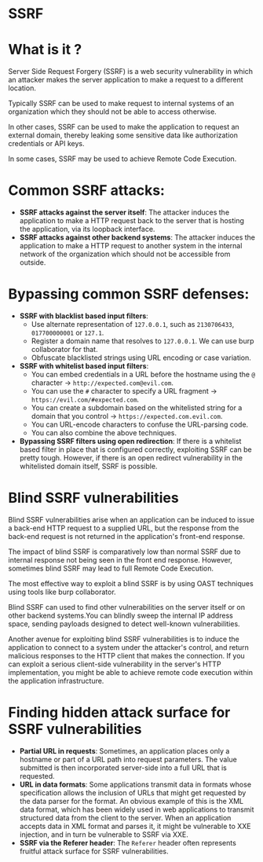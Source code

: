 # SSRF

# What is it ?

Server Side Request Forgery (SSRF) is a web security vulnerability in which an attacker makes the server application to make a request to a different location.

Typically SSRF can be used to make request to internal systems of an organization which they should not be able to access otherwise.

In other cases, SSRF can be used to make the application to request an external domain, thereby leaking some sensitive data like authorization credentials or API keys.

In some cases, SSRF may be used to achieve Remote Code Execution.

# Common SSRF attacks:

- **SSRF attacks against the server itself**: The attacker induces the application to make a HTTP request back to the server that is hosting the application, via its loopback interface.
- **SSRF attacks against other backend systems**: The attacker induces the application to make a HTTP request to another system in the internal network of the organization which should not be accessible from outside.

# Bypassing common SSRF defenses:

- **SSRF with blacklist based input filters**:
    - Use alternate representation of `127.0.0.1`, such as `2130706433`, `017700000001` or `127.1`.
    - Register a domain name that resolves to `127.0.0.1`. We can use burp collaborator for that.
    - Obfuscate blacklisted strings using URL encoding or case variation.
- **SSRF with whitelist based input filters**:
    - You can embed credentials in a URL before the hostname using the `@` character → `http://expected.com@evil.com`.
    - You can use the `#` character to specify a URL fragment → `https://evil.com/#expected.com`.
    - You can create a subdomain based on the whitelisted string for a domain that you control → `https://expected.com.evil.com`.
    - You can URL-encode characters to confuse the URL-parsing code.
    - You can also combine the above techniques.
- **Bypassing SSRF filters using open redirection**: If there is a whitelist based filter in place that is configured correctly, exploiting SSRF can be pretty tough. However, if there is an open redirect vulnerability in the whitelisted domain itself, SSRF is possible.

# Blind SSRF vulnerabilities

Blind SSRF vulnerabilities arise when an application can be induced to issue a back-end HTTP request to a supplied URL, but the response from the back-end request is not returned in the application's front-end response.

The impact of blind SSRF is comparatively low than normal SSRF due to internal response not being seen in the front end response. However, sometimes blind SSRF may lead to full Remote Code Execution.

The most effective way to exploit a blind SSRF is by using OAST techniques using tools like burp collaborator.

Blind SSRF can used to find other vulnerabilities on the server itself or on other backend systems.You can blindly sweep the internal IP address space, sending payloads designed to detect well-known vulnerabilities.

Another avenue for exploiting blind SSRF vulnerabilities is to induce the application to connect to a system under the attacker's control, and return malicious responses to the HTTP client that makes the connection. If you can exploit a serious client-side vulnerability in the server's HTTP implementation, you might be able to achieve remote code execution within the application infrastructure.

# Finding hidden attack surface for SSRF vulnerabilities

- **Partial URL in requests**: Sometimes, an application places only a hostname or part of a URL path into request parameters. The value submitted is then incorporated server-side into a full URL that is requested.
- **URL in data formats**: Some applications transmit data in formats whose specification allows the inclusion of URLs that might get requested by the data parser for the format. An obvious example of this is the XML data format, which has been widely used in web applications to transmit structured data from the client to the server. When an application accepts data in XML format and parses it, it might be vulnerable to XXE injection, and in turn be vulnerable to SSRF via XXE.
- **SSRF via the Referer header**: The `Referer` header often represents fruitful attack surface for SSRF vulnerabilities.